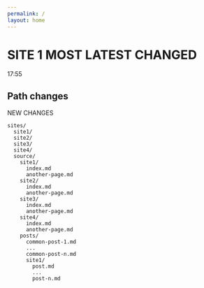 ```yaml
---
permalink: /
layout: home
---
```

# SITE 1 MOST LATEST CHANGED

17:55 
## Path changes

NEW CHANGES

```
sites/
  site1/
  site2/
  site3/
  site4/
  source/
    site1/
      index.md
      another-page.md
    site2/
      index.md
      another-page.md
    site3/
      index.md
      another-page.md
    site4/
      index.md
      another-page.md
    posts/
      common-post-1.md
      ...
      common-post-n.md
      site1/
        post.md
        ...
        post-n.md
```